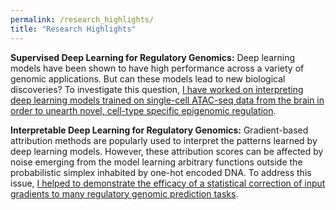 ```yaml
---
permalink: /research_highlights/
title: "Research Highlights"
---
```


**Supervised Deep Learning for Regulatory Genomics:** Deep learning models have been shown to have high performance across a variety of genomic applications. But can these models lead to new biological discoveries? To investigate this question, [I have worked on interpreting deep learning models trained on single-cell ATAC-seq data from the brain in order to unearth novel, cell-type specific epigenomic regulation](https://doi.org/10.1101/2021.04.01.438068).

**Interpretable Deep Learning for Regulatory Genomics:** Gradient-based attribution methods are popularly used to interpret the patterns learned by deep learning models. However, these attribution scores can be affected by noise emerging from the model learning arbitrary functions outside the probabilistic simplex inhabited by one-hot encoded DNA. To address this issue, [I helped to demonstrate the efficacy of a statistical correction of input gradients to many regulatory genomic prediction tasks](https://doi.org/10.1101/2022.04.29.490102).
